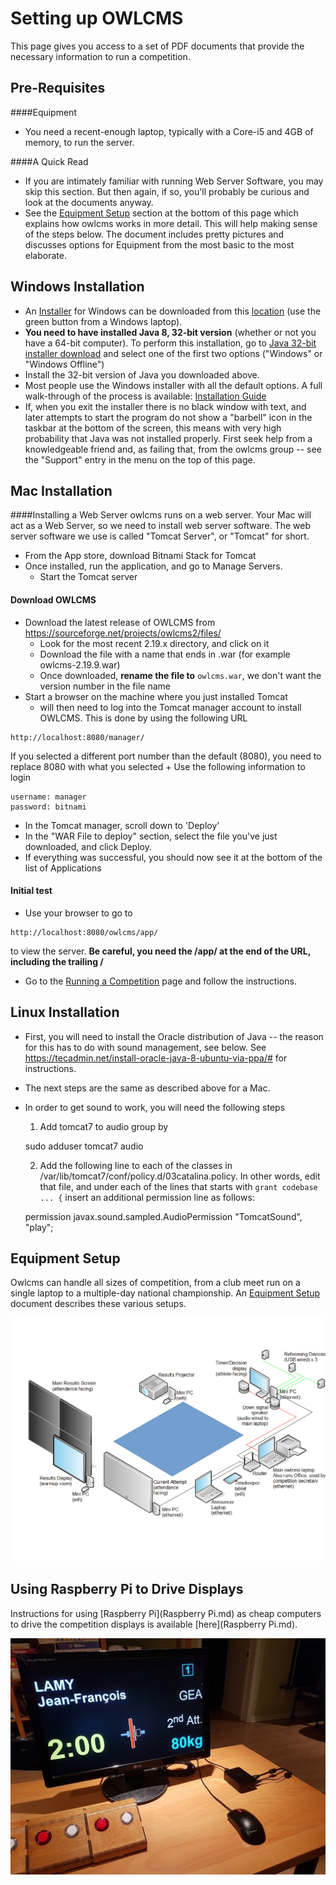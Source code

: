# Setting up OWLCMS

This page gives you access to a set of PDF documents that provide the necessary information to run a competition.

## Pre-Requisites
####Equipment
+    You need a recent-enough laptop, typically with a Core-i5 and 4GB of memory, to run the server.

####A Quick Read
+	If you are intimately familiar with running Web Server Software, you may skip this section.  But then again, if so, you'll probably be curious and look at the documents anyway.
+   See the [Equipment Setup](#Equipment_Setup) section at the bottom of this page which explains how owlcms works in more detail. This will help making sense of the steps below. The document includes pretty pictures and discusses options for Equipment from the most basic to the most elaborate.

## Windows Installation
+	An [Installer](https://sourceforge.net/projects/owlcms2/) for Windows can be downloaded from this [location](https://sourceforge.net/projects/owlcms2/) (use the green button from a Windows laptop).
+	__You need to have installed Java 8, 32-bit version__ (whether or not you have a 64-bit computer).  To perform this installation, go to [Java 32-bit installer download](https://java.com/en/download/manual.jsp) and select one of the first two options ("Windows" or "Windows Offline")
+	Install the 32-bit version of Java you downloaded above.
+   Most people use the Windows installer with all the default options. A full walk-through of the process is available: [Installation Guide](pdf/Installation.pdf)
+	If, when you exit the installer there is no black window with text, and later attempts to start the program do not show a "barbell" icon in the taskbar at the bottom of the screen, this means with very high probability that Java was not installed properly.  First seek help from a knowledgeable friend and, as failing that, from the owlcms group -- see the "Support" entry in the menu on the top of this page.

## Mac Installation
####Installing a Web Server
owlcms runs on a web server.  Your Mac will act as a Web Server, so we need to install web server software.
The web server software we use is called "Tomcat Server", or "Tomcat" for short.

+	From the App store, download Bitnami Stack for Tomcat
+	Once installed, run the application, and go to Manage Servers.
	+	Start the Tomcat server
	
#### Download OWLCMS

+	Download the latest release of OWLCMS from https://sourceforge.net/projects/owlcms2/files/
	+	Look for the most recent 2.19.x directory, and click on it
	+	Download the file with a name that ends in .war (for example owlcms-2.19.9.war)
	+	Once downloaded, __rename the file to__ `owlcms.war`, we don't want the version number in the file name
+	Start a browser on the machine where you just installed Tomcat  
	+	will then need to log into the Tomcat manager account to install OWLCMS.  This is done by using the following URL
```
http://localhost:8080/manager/
```
If you selected a different port number than the default (8080), you need to replace 8080 with what you selected
	+	Use the following information to login
```
username: manager
password: bitnami
```
+	In the Tomcat manager, scroll down to 'Deploy'
+	In the "WAR File to deploy" section, select the file you've just downloaded, and click Deploy.
+	If everything was successful, you should now see it at the bottom of the list of Applications

#### Initial test
+	Use your browser to go to 
```
http://localhost:8080/owlcms/app/
```
to view the server. __Be careful, you need the /app/ at the end of the URL, including the trailing /__
+	Go to the [Running a Competition](Running.md) page and follow the instructions.

## Linux Installation
+	First, you will need to install the Oracle distribution of Java -- the reason for this has to do with sound management, see below. See https://tecadmin.net/install-oracle-java-8-ubuntu-via-ppa/# for instructions.
+	The next steps are the same as described above for a Mac.
+	In order to get sound to work, you will need the following steps
	1.	Add tomcat7 to audio group by 
	
	sudo adduser tomcat7 audio
	
	2.	Add the following line to each of the classes in /var/lib/tomcat7/conf/policy.d/03catalina.policy.  In other words, edit that file, and under each of the lines that starts with `grant codebase ... {` insert an additional permission line as follows:

	permission javax.sound.sampled.AudioPermission "TomcatSound", "play";


## Equipment Setup
Owlcms can handle all sizes of competition, from a club meet run on a single laptop to a multiple-day national championship.
An [Equipment Setup](pdf/HardwareAndNetworkingSetup.pdf) document describes these various setups.

![](img/equipment/StateCompetition.png)

## Using Raspberry Pi to Drive Displays
Instructions for using [Raspberry Pi](Raspberry Pi.md) as cheap computers to drive the competition displays is available [here](Raspberry Pi.md).

![](img/equipment/rpi.jpg)
